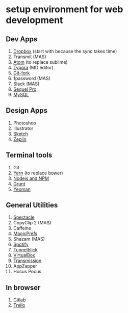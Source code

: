 # setup environment for web development

## Dev Apps

1. [Dropbox](https://www.dropbox.com) (start with because the sync takes time)
2. Transmit (MAS)
3. [Atom](https://atom.io) (to replace sublime)
4. [Typora](https://typora.io) (MD editor)
5. [Git-fork](https://git-fork.com)
6. 1password (MAS)
7. Slack (MAS)
8. [Sequel Pro](https://www.sequelpro.com)
9. [MySQL](https://dev.mysql.com/downloads/mysql/)



## Design Apps

1. Photoshop
2. Illustrator
3. [Sketch](https://www.sketchapp.com)
4. [Zeplin](https://zeplin.io)



## Terminal tools

1. Git
2. [Yarn](https://yarnpkg.com) (to replace bower)
3. [Nodejs and NPM](https://nodejs.org/en/)
4. [Grunt](https://gruntjs.com)
5. [Yeoman](http://yeoman.io)



## General Utilities

1. [Spectacle](https://www.spectacleapp.com)
2. CopyClip 2 (MAS)
3. Caffeine
4. [MagicPrefs](http://magicprefs.com)
5. Shazam (MAS)
6. [Spotify](https://www.spotify.com)
7. [Tunnelblick](https://tunnelblick.net)
8. [VirtualBox](https://www.virtualbox.org)
9. [Transmission](https://transmissionbt.com)
10. AppZapper
11. Hocus Pocus



## In browser

1. [Gitlab](https://gitlab.com)
2. [Trello](https://trello.com)


